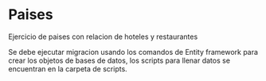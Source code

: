 # Paises
Ejercicio de paises con relacion de hoteles y restaurantes

Se debe ejecutar migracion usando los comandos de Entity framework para crear los objetos de bases de datos, los scripts para llenar datos se encuentran en la carpeta de scripts. 
